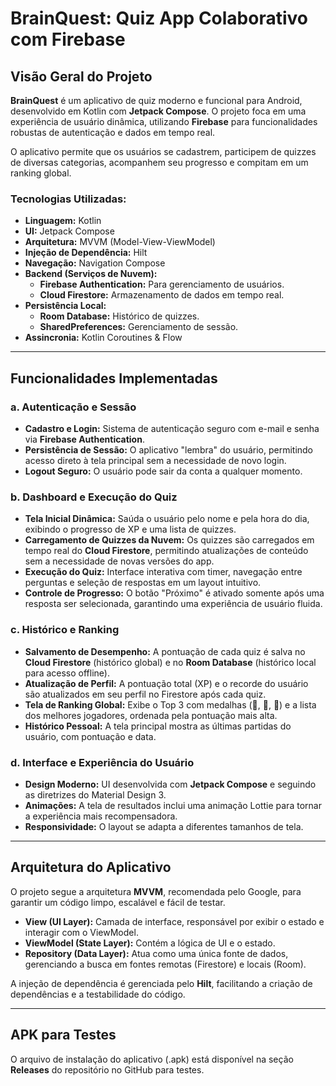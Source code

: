 # BrainQuest: Quiz App Colaborativo com Firebase

## Visão Geral do Projeto

**BrainQuest** é um aplicativo de quiz moderno e funcional para Android, desenvolvido em Kotlin com **Jetpack Compose**. O projeto foca em uma experiência de usuário dinâmica, utilizando **Firebase** para funcionalidades robustas de autenticação e dados em tempo real.

O aplicativo permite que os usuários se cadastrem, participem de quizzes de diversas categorias, acompanhem seu progresso e compitam em um ranking global.

### Tecnologias Utilizadas:
* **Linguagem:** Kotlin
* **UI:** Jetpack Compose
* **Arquitetura:** MVVM (Model-View-ViewModel)
* **Injeção de Dependência:** Hilt
* **Navegação:** Navigation Compose
* **Backend (Serviços de Nuvem):**
    * **Firebase Authentication:** Para gerenciamento de usuários.
    * **Cloud Firestore:** Armazenamento de dados em tempo real.
* **Persistência Local:**
    * **Room Database:** Histórico de quizzes.
    * **SharedPreferences:** Gerenciamento de sessão.
* **Assincronia:** Kotlin Coroutines & Flow

---

## Funcionalidades Implementadas

### a. Autenticação e Sessão
* **Cadastro e Login:** Sistema de autenticação seguro com e-mail e senha via **Firebase Authentication**.
* **Persistência de Sessão:** O aplicativo "lembra" do usuário, permitindo acesso direto à tela principal sem a necessidade de novo login.
* **Logout Seguro:** O usuário pode sair da conta a qualquer momento.

### b. Dashboard e Execução do Quiz
* **Tela Inicial Dinâmica:** Saúda o usuário pelo nome e pela hora do dia, exibindo o progresso de XP e uma lista de quizzes.
* **Carregamento de Quizzes da Nuvem:** Os quizzes são carregados em tempo real do **Cloud Firestore**, permitindo atualizações de conteúdo sem a necessidade de novas versões do app.
* **Execução do Quiz:** Interface interativa com timer, navegação entre perguntas e seleção de respostas em um layout intuitivo.
* **Controle de Progresso:** O botão "Próximo" é ativado somente após uma resposta ser selecionada, garantindo uma experiência de usuário fluida.

### c. Histórico e Ranking
* **Salvamento de Desempenho:** A pontuação de cada quiz é salva no **Cloud Firestore** (histórico global) e no **Room Database** (histórico local para acesso offline).
* **Atualização de Perfil:** A pontuação total (XP) e o recorde do usuário são atualizados em seu perfil no Firestore após cada quiz.
* **Tela de Ranking Global:** Exibe o Top 3 com medalhas (🥇, 🥈, 🥉) e a lista dos melhores jogadores, ordenada pela pontuação mais alta.
* **Histórico Pessoal:** A tela principal mostra as últimas partidas do usuário, com pontuação e data.

### d. Interface e Experiência do Usuário
* **Design Moderno:** UI desenvolvida com **Jetpack Compose** e seguindo as diretrizes do Material Design 3.
* **Animações:** A tela de resultados inclui uma animação Lottie para tornar a experiência mais recompensadora.
* **Responsividade:** O layout se adapta a diferentes tamanhos de tela.

---

## Arquitetura do Aplicativo
O projeto segue a arquitetura **MVVM**, recomendada pelo Google, para garantir um código limpo, escalável e fácil de testar.

* **View (UI Layer):** Camada de interface, responsável por exibir o estado e interagir com o ViewModel.
* **ViewModel (State Layer):** Contém a lógica de UI e o estado.
* **Repository (Data Layer):** Atua como uma única fonte de dados, gerenciando a busca em fontes remotas (Firestore) e locais (Room).

A injeção de dependência é gerenciada pelo **Hilt**, facilitando a criação de dependências e a testabilidade do código.

---

## APK para Testes
O arquivo de instalação do aplicativo (.apk) está disponível na seção **Releases** do repositório no GitHub para testes.
